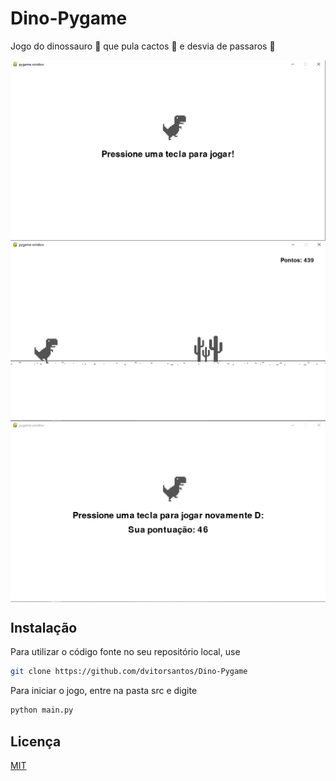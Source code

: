 # Dino-Pygame
Jogo do dinossauro 🦖 que pula cactos 🌵 e desvia de passaros 🦅

<img align="center" src="github/start.png" />
<img align="center" src="github/playing.png" />
<img align="center" src="github/restart.png" />

## Instalação
Para utilizar o código fonte no seu repositório local, use

```bash
git clone https://github.com/dvitorsantos/Dino-Pygame
```

Para iniciar o jogo, entre na pasta src e digite
```bash
python main.py
```
## Licença
[MIT](https://choosealicense.com/licenses/mit/)
